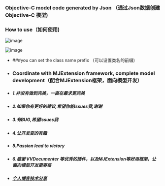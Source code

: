 ### Objective-C model code generated by Json （通过Json数据创建Objective-C 模型)

### How to use（如何使用)


![image](http://img.blog.csdn.net/20150731002154042)

![image](http://img.blog.csdn.net/20150917193217724)





+ ###you can set the class name prefix （可以设置类名的前缀)


+ ### Coordinate with MJExtension framework, complete model development（配合MJExtension框架，面向模型开发）


+ ##### 1.并没有做到完美，一直在最求更完美

+ ##### 2.如果你有更好的建议,希望你能Issues我,谢谢

+ ##### 3.有BUG,希望Issues我

+ ##### 4.让开发变的有趣

+ ##### 5.Passion lead to victory

+ ##### 6.感谢 VVDocumenter 等优秀的插件，以及MJExtension等好用框架，让面向模型开发更容易

+ ##### [个人博客技术分享](http://blog.csdn.net/boyXiong)


